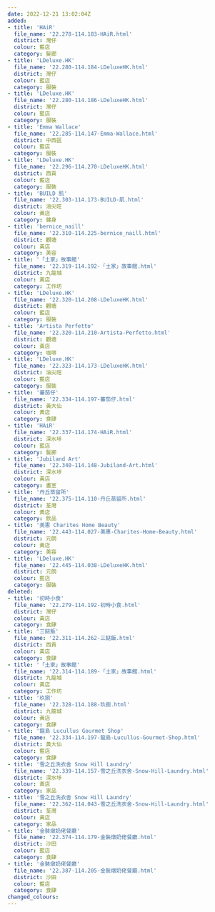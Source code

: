 ```yaml
---
date: 2022-12-21 13:02:04Z
added:
- title: 'HAiR'
  file_name: '22.278-114.183-HAiR.html'
  district: 灣仔
  colour: 藍店
  category: 髮廊
- title: 'LDeluxe.HK'
  file_name: '22.280-114.184-LDeluxeHK.html'
  district: 灣仔
  colour: 藍店
  category: 服裝
- title: 'LDeluxe.HK'
  file_name: '22.280-114.186-LDeluxeHK.html'
  district: 灣仔
  colour: 藍店
  category: 服裝
- title: 'Emma Wallace'
  file_name: '22.285-114.147-Emma-Wallace.html'
  district: 中西區
  colour: 藍店
  category: 服裝
- title: 'LDeluxe.HK'
  file_name: '22.296-114.270-LDeluxeHK.html'
  district: 西貢
  colour: 藍店
  category: 服裝
- title: 'BUILD 肌'
  file_name: '22.303-114.173-BUILD-肌.html'
  district: 油尖旺
  colour: 黃店
  category: 健身
- title: 'bernice_naill'
  file_name: '22.310-114.225-bernice_naill.html'
  district: 觀塘
  colour: 黃店
  category: 美容
- title: '「土家」故事館'
  file_name: '22.319-114.192-「土家」故事館.html'
  district: 九龍城
  colour: 黃店
  category: 工作坊
- title: 'LDeluxe.HK'
  file_name: '22.320-114.208-LDeluxeHK.html'
  district: 觀塘
  colour: 藍店
  category: 服裝
- title: 'Artista Perfetto'
  file_name: '22.320-114.210-Artista-Perfetto.html'
  district: 觀塘
  colour: 黃店
  category: 咖啡
- title: 'LDeluxe.HK'
  file_name: '22.323-114.173-LDeluxeHK.html'
  district: 油尖旺
  colour: 藍店
  category: 服裝
- title: '蕃茄仔'
  file_name: '22.334-114.197-蕃茄仔.html'
  district: 黃大仙
  colour: 黃店
  category: 食肆
- title: 'HAiR'
  file_name: '22.337-114.174-HAiR.html'
  district: 深水埗
  colour: 藍店
  category: 髮廊
- title: 'Jubiland Art'
  file_name: '22.340-114.148-Jubiland-Art.html'
  district: 深水埗
  colour: 黃店
  category: 畫室
- title: '丹丘蒸留所'
  file_name: '22.375-114.110-丹丘蒸留所.html'
  district: 荃灣
  colour: 黃店
  category: 飲品
- title: '美惠 Charites Home Beauty'
  file_name: '22.443-114.027-美惠-Charites-Home-Beauty.html'
  district: 元朗
  colour: 黃店
  category: 美容
- title: 'LDeluxe.HK'
  file_name: '22.445-114.038-LDeluxeHK.html'
  district: 元朗
  colour: 藍店
  category: 服裝
deleted:
- title: '初時小食'
  file_name: '22.279-114.192-初時小食.html'
  district: 灣仔
  colour: 黃店
  category: 食肆
- title: '三餸飯'
  file_name: '22.311-114.262-三餸飯.html'
  district: 西貢
  colour: 黃店
  category: 食肆
- title: '「土家」故事館'
  file_name: '22.314-114.189-「土家」故事館.html'
  district: 九龍城
  colour: 黃店
  category: 工作坊
- title: '玖捌'
  file_name: '22.328-114.188-玖捌.html'
  district: 九龍城
  colour: 黃店
  category: 食肆
- title: '龍島 Lucullus Gourmet Shop'
  file_name: '22.334-114.197-龍島-Lucullus-Gourmet-Shop.html'
  district: 黃大仙
  colour: 藍店
  category: 食肆
- title: '雪之丘洗衣舍 Snow Hill Laundry'
  file_name: '22.339-114.157-雪之丘洗衣舍-Snow-Hill-Laundry.html'
  district: 深水埗
  colour: 黃店
  category: 家品
- title: '雪之丘洗衣舍 Snow Hill Laundry'
  file_name: '22.362-114.043-雪之丘洗衣舍-Snow-Hill-Laundry.html'
  district: 荃灣
  colour: 黃店
  category: 家品
- title: '金裝燉奶佬餐廳'
  file_name: '22.374-114.179-金裝燉奶佬餐廳.html'
  district: 沙田
  colour: 藍店
  category: 食肆
- title: '金裝燉奶佬餐廳'
  file_name: '22.387-114.205-金裝燉奶佬餐廳.html'
  district: 沙田
  colour: 藍店
  category: 食肆
changed_colours:
---
```

